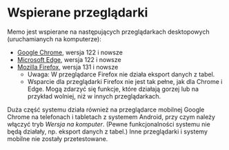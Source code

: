 # Wspierane przeglądarki

Memo jest wspierane na następujących przeglądarkach desktopowych (uruchamianych na komputerze):

<!-- Be sure to keep in sync with BrowserWarning.tsx -->

- [Google Chrome](https://www.google.com/chrome/), wersja 122 i nowsze
- [Microsoft Edge](https://www.microsoft.com/edge), wersja 122 i nowsze
- [Mozilla Firefox](https://www.mozilla.org/firefox/), wersja 131 i nowsze
  - Uwaga: W przeglądarce Firefox nie działa eksport danych z tabel.
  - Wsparcie dla przeglądarki Firefox nie jest tak pełne, jak dla Chrome i Edge. Mogą zdarzyć się funkcje,
    które działają gorzej lub na przykład wolniej, niż w innych przeglądarkach.

Duża część systemu działa również na przeglądarce mobilnej Google Chrome na telefonach i tabletach z systemem Android,
przy czym należy włączyć tryb _Wersja na komputer_. (Pewne funkcjonalności systemu nie będą działały, np. eksport danych z tabel.)
Inne przeglądarki i systemy mobilne nie zostały przetestowane.
